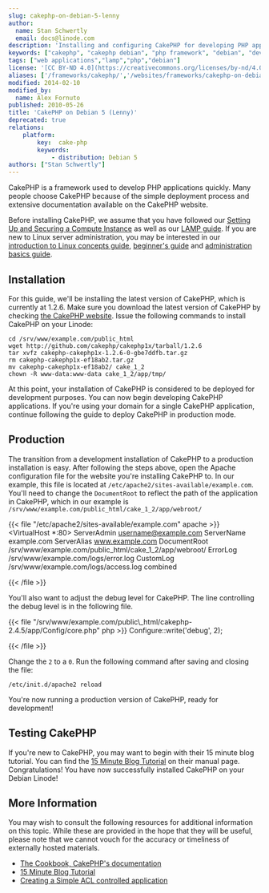 ```yaml
---
slug: cakephp-on-debian-5-lenny
author:
  name: Stan Schwertly
  email: docs@linode.com
description: 'Installing and configuring CakePHP for developing PHP applications on your Debian 5 (Lenny) Linode.'
keywords: ["cakephp", "cakephp debian", "php framework", "debian", "develop php"]
tags: ["web applications","lamp","php","debian"]
license: '[CC BY-ND 4.0](https://creativecommons.org/licenses/by-nd/4.0)'
aliases: ['/frameworks/cakephp/','/websites/frameworks/cakephp-on-debian-5-lenny/','/development/frameworks/cakephp/cakephp-on-debian-5-lenny/','/development/frameworks/cakephp-on-debian-5-lenny/']
modified: 2014-02-10
modified_by:
  name: Alex Fornuto
published: 2010-05-26
title: 'CakePHP on Debian 5 (Lenny)'
deprecated: true
relations:
    platform:
        key:  cake-php
        keywords:
            - distribution: Debian 5
authors: ["Stan Schwertly"]
---
```


CakePHP is a framework used to develop PHP applications quickly. Many people choose CakePHP because of the simple deployment process and extensive documentation available on the CakePHP website.

Before installing CakePHP, we assume that you have followed our [Setting Up and Securing a Compute Instance](/docs/products/compute/compute-instances/guides/set-up-and-secure/) as well as our [LAMP guide](/docs/guides/lamp-server-on-debian-5-lenny/). If you are new to Linux server administration, you may be interested in our [introduction to Linux concepts guide](/docs/guides/introduction-to-linux-concepts/), [beginner's guide](/docs/products/compute/compute-instances/faqs/) and [administration basics guide](/docs/guides/linux-system-administration-basics/).

## Installation

For this guide, we'll be installing the latest version of CakePHP, which is currently at 1.2.6. Make sure you download the latest version of CakePHP by checking [the CakePHP website](http://cakephp.org/). Issue the following commands to install CakePHP on your Linode:

    cd /srv/www/example.com/public_html
    wget http://github.com/cakephp/cakephp1x/tarball/1.2.6
    tar xvfz cakephp-cakephp1x-1.2.6-0-gbe7ddfb.tar.gz
    rm cakephp-cakephp1x-ef18ab2.tar.gz
    mv cakephp-cakephp1x-ef18ab2/ cake_1_2
    chown -R www-data:www-data cake_1_2/app/tmp/

At this point, your installation of CakePHP is considered to be deployed for development purposes. You can now begin developing CakePHP applications. If you're using your domain for a single CakePHP application, continue following the guide to deploy CakePHP in production mode.

## Production

The transition from a development installation of CakePHP to a production installation is easy. After following the steps above, open the Apache configuration file for the website you're installing CakePHP to. In our example, this file is located at `/etc/apache2/sites-available/example.com`. You'll need to change the `DocumentRoot` to reflect the path of the application in CakePHP, which in our example is `/srv/www/example.com/public_html/cake_1_2/app/webroot/`

{{< file "/etc/apache2/sites-available/example.com" apache >}}
<VirtualHost *:80>
     ServerAdmin username@example.com
     ServerName example.com
     ServerAlias www.example.com
     DocumentRoot /srv/www/example.com/public_html/cake_1_2/app/webroot/
     ErrorLog /srv/www/example.com/logs/error.log
     CustomLog /srv/www/example.com/logs/access.log combined
</VirtualHost>

{{< /file >}}


You'll also want to adjust the debug level for CakePHP. The line controlling the debug level is in the following file.

{{< file "/srv/www/example.com/public\\_html/cakephp-2.4.5/app/Config/core.php" php >}}
Configure::write('debug', 2);

{{< /file >}}


Change the `2` to a `0`. Run the following command after saving and closing the file:

    /etc/init.d/apache2 reload

You're now running a production version of CakePHP, ready for development!

## Testing CakePHP

If you're new to CakePHP, you may want to begin with their 15 minute blog tutorial. You can find the [15 Minute Blog Tutorial](http://book.cakephp.org/view/219/Blog) on their manual page. Congratulations! You have now successfully installed CakePHP on your Debian Linode!

## More Information

You may wish to consult the following resources for additional information on this topic. While these are provided in the hope that they will be useful, please note that we cannot vouch for the accuracy or timeliness of externally hosted materials.

- [The Cookbook, CakePHP's documentation](http://book.cakephp.org)
- [15 Minute Blog Tutorial](http://book.cakephp.org/view/219/Blog)
- [Creating a Simple ACL controlled application](http://book.cakephp.org/view/641/Simple-Acl-controlled-Application)




